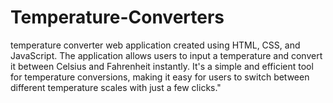 ﻿# Temperature-Converters
 temperature converter web application created using HTML, CSS, and JavaScript. The application allows users to input a temperature and convert it between Celsius and Fahrenheit instantly. It's a simple and efficient tool for temperature conversions, making it easy for users to switch between different temperature scales with just a few clicks."
